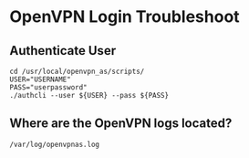 # OpenVPN Login Troubleshoot


## Authenticate User
```
cd /usr/local/openvpn_as/scripts/
USER="USERNAME"
PASS="userpassword"
./authcli --user ${USER} --pass ${PASS}
```

## Where are the OpenVPN logs located?

```
/var/log/openvpnas.log
```

